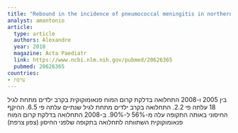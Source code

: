```yaml
---
title: "Rebound in the incidence of pneumococcal meningitis in northern France: effect of serotype replacement"
analyst: amantonio
article:
  type: article
  authors: Alexandre
  year: 2010
  magazine: Acta Paediatr
  link: https://www.ncbi.nlm.nih.gov/pubmed/20626365
  pubmed: 20626365
countries:
- צרפת
---
```


בין 2005 ו-2008 התחלואה בדלקת קרום המוח פנאומוקוקית בקרב ילדים מתחת לגיל 18 עלתה פי 2.2. התחלואה בקרב ילדים מתחת לגיל שנתיים עלתה פי 6.5. ההיקף החיסוני באותה התקופה עלה מ-56% ל-90%.
ב-2008 התחלואה בדלקת קרום המוח פנאומוקוקית השתוותה לתחלואה בתקופה שלפני החיסון (צפון צרפת)
